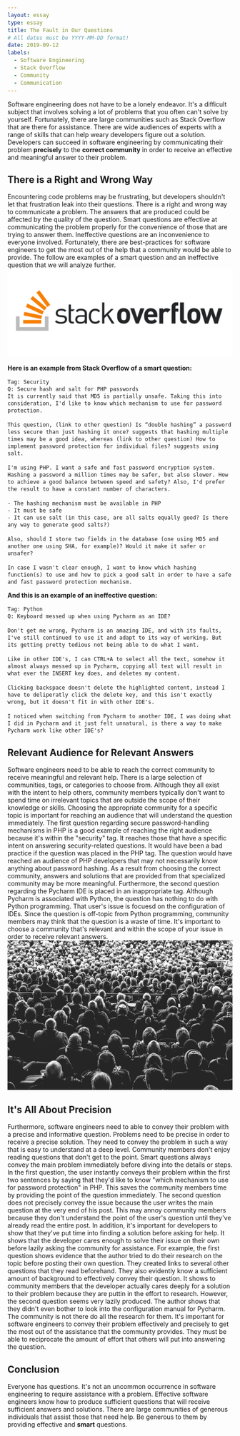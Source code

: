 ```yaml
---
layout: essay
type: essay
title: The Fault in Our Questions
# All dates must be YYYY-MM-DD format!
date: 2019-09-12
labels:
  - Software Engineering
  - Stack Overflow
  - Community
  - Communication
---
```



Software engineering does not have to be a lonely endeavor. It's a difficult subject that involves solving a lot of problems that you often can't solve by yourself. Fortunately, there are large communities such as Stack Overflow that are there for assistance. There are wide audiences of experts with a range of skills that can help weary developers figure out a solution. Developers can succeed in software engineering by communicating their problem <strong>precisely</strong> to the <strong>correct community</strong> in order to receive an effective and meaningful answer to their problem.

<h2>There is a Right and Wrong Way</h2>
Encountering code problems may be frustrating, but developers shouldn't let that frustration leak into their questions. There is a right and wrong way to communicate a problem. The answers that are produced could be affected by the quality of the question. Smart questions are effective at communicating the problem properly for the convenience of those that are trying to answer them. Ineffective questions are an inconvenience to everyone involved. Fortunately, there are best-practices for software engineers to get the most out of the help that a community would be able to provide. The follow are examples of a smart question and an ineffective question that we will analyze further.

<img src="../images/stackoverflow.png">

<strong>Here is an example from Stack Overflow of a smart question:</strong>
```
Tag: Security
Q: Secure hash and salt for PHP passwords
It is currently said that MD5 is partially unsafe. Taking this into consideration, I'd like to know which mechanism to use for password protection.

This question, (link to other question) Is “double hashing” a password less secure than just hashing it once? suggests that hashing multiple times may be a good idea, whereas (link to other question) How to implement password protection for individual files? suggests using salt.

I'm using PHP. I want a safe and fast password encryption system. Hashing a password a million times may be safer, but also slower. How to achieve a good balance between speed and safety? Also, I'd prefer the result to have a constant number of characters.

- The hashing mechanism must be available in PHP
- It must be safe
- It can use salt (in this case, are all salts equally good? Is there any way to generate good salts?)

Also, should I store two fields in the database (one using MD5 and another one using SHA, for example)? Would it make it safer or unsafer?

In case I wasn't clear enough, I want to know which hashing function(s) to use and how to pick a good salt in order to have a safe and fast password protection mechanism.
```
<strong>And this is an example of an ineffective question: </strong>
```
Tag: Python
Q: Keyboard messed up when using Pycharm as an IDE?

Don't get me wrong, Pycharm is an amazing IDE, and with its faults, I've still continued to use it and adapt to its way of working. But its getting pretty tedious not being able to do what I want.

Like in other IDE's, I can CTRL+A to select all the text, somehow it almost always messed up in Pycharm, copying all text will result in what ever the INSERT key does, and deletes my content.

Clicking backspace doesn't delete the highlighted content, instead I have to deliperatly click the delete key, and this isn't exactly wrong, but it doesn't fit in with other IDE's.

I noticed when switching from Pycharm to another IDE, I was doing what I did in Pycharm and it just felt unnatural, is there a way to make Pycharm work like other IDE's?
```
<h2>Relevant Audience for Relevant Answers</h2>
Software engineers need to be able to reach the correct community to receive meaningful and relevant help. There is a large selection of communities, tags, or categories to choose from. Although they all exist with the intent to help others, community members typically don't want to spend time on irrelevant topics that are outside the scope of their knowledge or skills. Choosing the appropriate community for a specific topic is important for reaching an audience that will understand the question immediately. The first question regarding secure password-handling mechanisms in PHP is a good example of reaching the right audience because it's within the "security" tag. It reaches those that have a specific intent on answering security-related questions. It would have been a bad practice if the question was placed in the PHP tag. The question would have reached an audience of PHP developers that may not necessarily know anything about password hashing. As a result from choosing the correct community, answers and solutions that are provided from that specialized community may be more meaningful. Furthermore, the second question regarding the Pycharm IDE is placed in an inappropriate tag. Although Pycharm is associated with Python, the question has nothing to do with Python programming. That user's issue is focuesd on the configuration of IDEs. Since the question is off-topic from Python programming, community members may think that the question is a waste of time. It's important to choose a community that's relevant and within the scope of your issue in order to receive relevant answers.


<img src="../images/audience.jpg">

<h2>It's All About Precision</h2>
Furthermore, software engineers need to able to convey their problem with a precise and informative question. Problems need to be precise in order to receive a precise solution. They need to convey the problem in such a way that is easy to understand at a deep level. Community members don't enjoy reading questions that don't get to the point. Smart questions always convey the main problem immediately before diving into the details or steps. In the first question, the user instantly conveys their problem within the first two sentences by saying that they'd like to know "which mechanism to use for password protection" in PHP. This saves the community members time by providing the point of the question immediately. The second question does not precisely convey the issue because the user writes the main question at the very end of his post. This may annoy community members because they don't understand the point of the user's question until they've already read the entire post. In addition, it's important for developers to show that they've put time into finding a solution before asking for help. It shows that the developer cares enough to solve their issue on their own before lazily asking the community for assistance. For example, the first question shows evidence that the author tried to do their research on the topic before posting their own question. They created links to several other questions that they read beforehand. They also evidently know a sufficient amount of background to effectively convey their question. It shows to community members that the developer actually cares deeply for a solution to their problem because they are puttin in the effort to research. However, the second question seems very lazily produced. The author shows that they didn't even bother to look into the configuration manual for Pycharm. The community is not there do all the research for them. It's important for software engineers to convey their problem effectively and precisely to get the most out of the assistance that the community provides. They must be able to reciprocate the amount of effort that others will put into answering the question.

<h2>Conclusion</h2> 
Everyone has questions. It's not an uncommon occurrence in software engineering to require assistance with a problem. Effective software engineers know how to produce sufficient questions that will receive sufficient answers and solutions. There are large communities of generous individuals that assist those that need help. Be generous to them by providing effective and <strong>smart</strong> questions.






